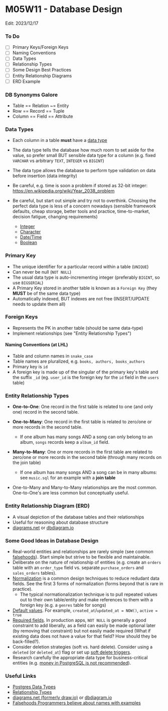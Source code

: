 # M05W11 - Database Design

Edit: 2023/12/17

### To Do
- [ ] Primary Keys/Foreign Keys
- [ ] Naming Conventions
- [ ] Data Types
- [ ] Relationship Types
- [ ] Some Design Best Practices
- [ ] Entity Relationship Diagrams
- [ ] ERD Example

### DB Synonyms Galore
- Table == Relation ~= Entity
- Row == Record == Tuple
- Column == Field == Attribute

### Data Types
- Each column in a table **must** have a [data type](https://www.postgresql.org/docs/16/datatype.html)
- The data type tells the database how much room to set aside for the value, so prefer small BUT sensible data type for a column (e.g. fixed `VARCHAR` vs arbitrary `TEXT`, `INTEGER` vs `BIGINT`)
- The data type allows the database to perform type validation on data before insertion (data integrity)
- Be careful, e.g. time is soon a problem if stored as 32-bit integer: https://en.wikipedia.org/wiki/Year_2038_problem

- Be careful, but start out simple and try not to overthink. Choosing the perfect data type is less of a concern nowadays (sensible framework defaults, cheap storage, better tools and practice, time-to-market, decision fatigue, changing requirements)
    * [Integer](https://www.postgresql.org/docs/current/datatype-numeric.html#DATATYPE-INT)
    * [Character](https://www.postgresql.org/docs/current/datatype-character.html)
    * [Date/Time](https://www.postgresql.org/docs/current/datatype-datetime.html)
    * [Boolean](https://www.postgresql.org/docs/current/datatype-boolean.html)

### Primary Key
- The unique identifier for a particular record within a table (`UNIQUE`)
- Can never be null (`NOT NULL`)
- The usual data type is auto-incrementing integer (preferably `BIGINT`, so use `BIGSERIAL`)
- A Primary Key stored in another table is known as a `Foreign Key` (they **MUST** be of the same data type)
- Automatically indexed, BUT indexes are not free (INSERT/UPDATE needs to update them all)

### Foreign Keys
- Represents the PK in another table (should be same data-type)
- Implement relationships (see "Entity Relationship Types")

#### Naming Conventions (at LHL)
- Table and column names in `snake_case`
- Table names are pluralized, e.g. `books, authors, books_authors`
- Primary key is `id`
- A foreign key is made up of the singular of the primary key's table and the suffix `_id` (eg. `user_id` is the foreign key for the `id` field in the `users` table)

### Entity Relationship Types
- **One-to-One**: One record in the first table is related to one (and only one) record in the second table.
- **One-to-Many**: One record in the first table is related to zero/one or more records in the second table.
  - If one album has many songs AND a song can only belong to an album, `songs` records keep a `album_id` field.
- **Many-to-Many**: One or more records in the first table are related to zero/one or more records in the second table (through many records on the join table)
  - If one album has many songs AND a song can be in many albums: see `music.sql` for an example with a **join table**

- One-to-Many and Many-to-Many relationships are the most common. One-to-One's are less common but conceptually useful.

### Entity Relationship Diagram (ERD)
- A visual depiction of the database tables and their relationships
- Useful for reasoning about database structure
- [diagrams.net](https://app.diagrams.net/) or [dbdiagram.io](https://dbdiagram.io/)

### Some Good Ideas in Database Design
- Real-world entities and relationships are rarely simple (see common [falsehoods](https://github.com/kdeldycke/awesome-falsehood)). Start simple but strive to be flexible and maintainable.
- Deliberate on the nature of relationship of entities (e.g. create an `orders` table with an `order_type` field vs. separate `purchase_orders` and `sales_orders` tables).
- [Normalization](https://en.wikipedia.org/wiki/Database_normalization#Example_of_a_step-by-step_normalization) is a common design techniques to reduce redudant data fields. See the first 3 forms of normalization (forms beyond that is rare in practice).
  - The typical normationalization technique is to pull repeated values out to their own table/entity and make references to them with a foreign key (e.g. a `genres` table for songs)
- [Default values](https://www.postgresql.org/docs/16/ddl-default.html). For example, `created_at`/`updated_at = NOW()`, `active = true`
- [Required fields](https://www.postgresql.org/docs/16/ddl-constraints.html). In production apps, `NOT NULL` is generally a good constraint to add liberally, as a field can easily be made optional later (by removing that constraint) but not easily made required (What if existing data does not have a value for that field? How should they be back-filled?).
- Consider deletion strategies (soft vs. hard delete). Consider using a `deleted` (or `deleted_at`) flag or set up [soft delete triggers](https://web.archive.org/web/20210617191053/https://medium.com/meroxa/creating-a-soft-delete-archive-table-with-postgresql-70ba2eb6baf3).
- Research carefully the appropriate data type for business-critical entities (e.g. [money in PostgreSQL is not recommended](https://wiki.postgresql.org/wiki/Don't_Do_This#Don.27t_use_money)).

### Useful Links
* [Postgres Data Types](https://www.postgresql.org/docs/16/datatype.html/)
* [Relationship Types](http://etutorials.org/SQL/Database+design+for+mere+mortals/Part+II+The+Design+Process/Chapter+10.+Table+Relationships/Types+of+Relationships/)
* [diagrams.net (formerly draw.io)](https://app.diagrams.net/) or [dbdiagram.io](https://dbdiagram.io/)
* [Falsehoods Programmers believe about names with examples](https://shinesolutions.com/2018/01/08/falsehoods-programmers-believe-about-names-with-examples/)
